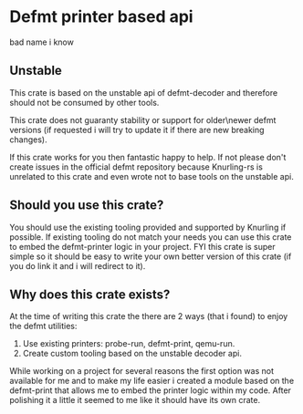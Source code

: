 # Defmt printer based api
bad name i know

## Unstable
This crate is based on the unstable api of defmt-decoder and therefore should not be consumed by other tools. 

This crate does not guaranty stability or support for older\newer defmt versions (if requested i will try to update it if there are new breaking changes).

If this crate works for you then fantastic happy to help. If not please don't create issues in the official defmt repository because Knurling-rs is unrelated to this crate and even wrote not to base tools on the unstable api.

## Should you use this crate?
You should use the existing tooling provided and supported by Knurling if possible.
If existing tooling do not match your needs you can use this crate to embed the defmt-printer logic in your project. 
FYI this crate is super simple so it should be easy to write your own better version of this crate (if you do link it and i will redirect to it).

## Why does this crate exists?
At the time of writing this crate the there are 2 ways (that i found) to enjoy the defmt utilities:

1. Use existing printers: probe-run, defmt-print, qemu-run.
2. Create custom tooling based on the unstable decoder api.

While working on a project for several reasons the first option was not available for me and to make my life easier i created a module based on the defmt-print that allows me to embed the printer logic within my code. After polishing it a little it seemed to me like it should have its own crate.